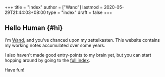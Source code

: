+++
title = "Index"
author = ["Wand"]
lastmod = 2020-05-29T21:44:03+08:00
type = "index"
draft = false
+++

## Hello Human {#hi}

I'm [Wand](https://github.com/wandersoncferreira), and you've chanced
upon my zettelkasten.  This website contains my working notes
accumulated over some years.

I also haven't made good entry-points to my brain yet, but you can
start hopping around by going to the [full index](/posts/).

Have fun!
